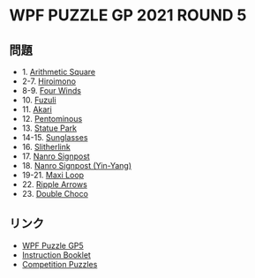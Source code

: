 # WPF PUZZLE GP 2021 ROUND 5

## 問題
- 1\. [Arithmetic Square](../puzzle/arithmeticsquare.md)
- 2-7. [Hiroimono](../puzzle/hiroimono.md)
- 8-9. [Four Winds](../puzzle/fourwinds.md)
- 10\. [Fuzuli](../puzzle/fuzuli.md)
- 11\. [Akari](../puzzle/akari.md)
- 12\. [Pentominous](../puzzle/pentominous.md)
- 13\. [Statue Park](../puzzle/statuepark.md)
- 14-15. [Sunglasses](../puzzle/sunglasses.md)
- 16\. [Slitherlink](../puzzle/slitherlink.md)
- 17\. [Nanro Signpost](../puzzle/nanro-signpost.md)
- 18\. [Nanro Signpost (Yin-Yang)](../puzzle/nanro-signpost-yinyang.md)
- 19-21. [Maxi Loop](../puzzle/maxiloop.md)
- 22\. [Ripple Arrows](../puzzle/ripplearrows.md)
- 23\. [Double Choco](../puzzle/doublechoco.md)

## リンク
- [WPF Puzzle GP5](https://gp.worldpuzzle.org/content/wpf-puzzle-gp5-7)
- [Instruction Booklet](https://gp.worldpuzzle.org/content/instruction-booklet-122)
- [Competition Puzzles](https://gp.worldpuzzle.org/content/competition-puzzles-87)
